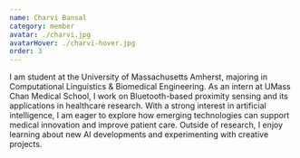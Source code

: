 ```yaml
---
name: Charvi Bansal
category: member
avatar: ./charvi.jpg
avatarHover: ./charvi-hover.jpg
order: 3
---
```


I am student at the University of Massachusetts Amherst, majoring in Computational Linguistics & Biomedical Engineering. As an intern at UMass Chan Medical School, I work on Bluetooth-based proximity sensing and its applications in healthcare research. With a strong interest in artificial intelligence, I am eager to explore how emerging technologies can support medical innovation and improve patient care. Outside of research, I enjoy learning about new AI developments and experimenting with creative projects.
